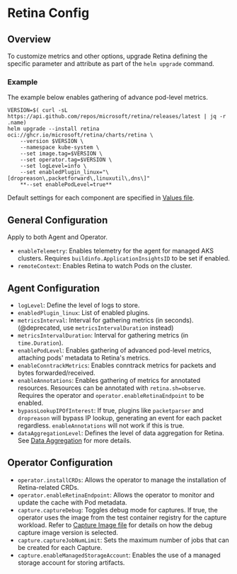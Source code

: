 # Retina Config

## Overview

To customize metrics and other options, upgrade Retina defining the specific parameter and attribute as part of the `helm upgrade` command. 

### Example
The example below enables gathering of advance pod-level metrics.

```shell
VERSION=$( curl -sL https://api.github.com/repos/microsoft/retina/releases/latest | jq -r .name)
helm upgrade --install retina oci://ghcr.io/microsoft/retina/charts/retina \
    --version $VERSION \
    --namespace kube-system \
    --set image.tag=$VERSION \
    --set operator.tag=$VERSION \
    --set logLevel=info \
    --set enabledPlugin_linux="\[dropreason\,packetforward\,linuxutil\,dns\]"
    **--set enablePodLevel=true**
```
Default settings for each component are specified in [Values file](../../deploy/legacy/manifests/controller/helm/retina/values.yaml).

## General Configuration
Apply to both Agent and Operator.

* `enableTelemetry`: Enables telemetry for the agent for managed AKS clusters. Requires `buildinfo.ApplicationInsightsID` to be set if enabled.
* `remoteContext`: Enables Retina to watch Pods on the cluster.

## Agent Configuration

* `logLevel`: Define the level of logs to store.
* `enabledPlugin_linux`: List of enabled plugins.
* `metricsInterval`: Interval for gathering metrics (in seconds). (@deprecated, use `metricsIntervalDuration` instead)
* `metricsIntervalDuration`: Interval for gathering metrics (in `time.Duration`).
* `enablePodLevel`: Enables gathering of advanced pod-level metrics, attaching pods' metadata to Retina's metrics.
* `enableConntrackMetrics`: Enables conntrack metrics for packets and bytes forwarded/received.
* `enableAnnotations`: Enables gathering of metrics for annotated resources. Resources can be annotated with `retina.sh=observe`. Requires the operator and `operator.enableRetinaEndpoint` to be enabled.
* `bypassLookupIPOfInterest`: If true, plugins like `packetparser` and `dropreason` will bypass IP lookup, generating an event for each packet regardless. `enableAnnotations` will not work if this is true.
* `dataAggregationLevel`: Defines the level of data aggregation for Retina. See [Data Aggregation](../05-Concepts/data-aggregation.md) for more details.

## Operator Configuration

* `operator.installCRDs`: Allows the operator to manage the installation of Retina-related CRDs.
* `operator.enableRetinaEndpoint`: Allows the operator to monitor and update the cache with Pod metadata.
* `capture.captureDebug`: Toggles debug mode for captures. If true, the operator uses the image from the test container registry for the capture workload. Refer to [Capture Image file](../../pkg/capture/utils/capture_image.go) for details on how the debug capture image version is selected.
* `capture.captureJobNumLimit`: Sets the maximum number of jobs that can be created for each Capture.
* `capture.enableManagedStorageAccount`: Enables the use of a managed storage account for storing artifacts.